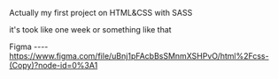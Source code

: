 Actually my first project on HTML&CSS with SASS

it's took like one week or something like that

Figma ----
https://www.figma.com/file/uBnj1pFAcbBsSMnmXSHPvO/html%2Fcss-(Copy)?node-id=0%3A1

